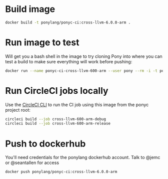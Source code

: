 # Build image

```bash
docker build -t ponylang/ponyc-ci:cross-llvm-6.0.0-arm .
```

# Run image to test

Will get you a bash shell in the image to try cloning Pony into where you can test a build to make sure everything will work before pushing:

```bash
docker run --name ponyc-ci-cross-llvm-600-arm --user pony --rm -i -t ponylang/ponyc-ci:cross-llvm-6.0.0-arm bash
```

# Run CircleCI jobs locally

Use the [CircleCI CLI](https://circleci.com/docs/2.0/local-cli/) to run the CI job using this image
from the ponyc project root:

```bash
circleci build --job cross-llvm-600-arm-debug
circleci build --job cross-llvm-600-arm-release
```

# Push to dockerhub

You'll need credentials for the ponylang dockerhub account. Talk to @jemc or @seantallen for access

```bash
docker push ponylang/ponyc-ci:cross-llvm-6.0.0-arm
```
